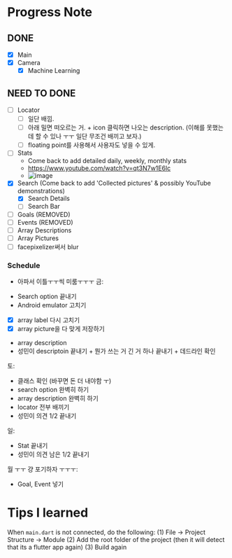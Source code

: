 # Progress Note

## DONE
- [X] Main
- [X] Camera
     - [X] Machine Learning

## NEED TO DONE
- [ ] Locator
    - [ ] 일단 배낌. 
    - [ ] 아래 밀면 떠오르는 거. + icon 클릭하면 나오는 description. (이해를 못했는데 할 수 있나 ㅜㅜ 일단 무조건 배끼고 보자.)
    - [ ] floating point를 사용해서 사용자도 넣을 수 있게.
- [ ] Stats 
     - Come back to add detailed daily, weekly, monthly stats
     - https://www.youtube.com/watch?v=qt3N7w1E6lc
     - ![image](https://user-images.githubusercontent.com/68700599/90002144-e3c7a980-dc57-11ea-9189-6c7f356a478a.png)
- [X] Search (Come back to add 'Collected pictures' & possibly YouTube demonstrations)
     - [X] Search Details
     - [ ] Search Bar
- [ ] Goals (REMOVED)
- [ ] Events (REMOVED)
- [ ] Array Descriptions
- [ ] Array Pictures
- [ ] facepixelizer써서 blur

### Schedule
* 아파서 이틀ㅜㅜ씩 미룸ㅜㅜㅜ
금: 
- Search option 끝내기
- Android emulator 고치기
- [X] array label 다시 고치기
- [X] array picture을 다 맞게 저장하기
- array description
- 성민이 descriptoin 끝내기 + 뭔가 쓰는 거 긴 거 하나 끝내기 + 데드라인 확인

토:
- 클래스 확인 (바꾸면 돈 더 내야함 ㅜ)
- search option 완벽히 하기
- array description 완벽히 하기
- locator 전부 배끼기
- 성민이 의견 1/2 끝내기

일: 
- Stat 끝내기
- 성민이 의견 남은 1/2 끝내기 

월 ㅜㅜ 걍 포기하자 ㅜㅜㅜ: 
- Goal, Event 넣기

# Tips I learned

When `main.dart` is not connected, do the following:
(1) File -> Project Structure -> Module
(2) Add the root folder of the project (then it will detect that its a flutter app again)
(3) Build again

